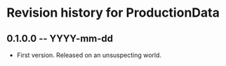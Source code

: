 # Revision history for ProductionData

## 0.1.0.0  -- YYYY-mm-dd

* First version. Released on an unsuspecting world.
